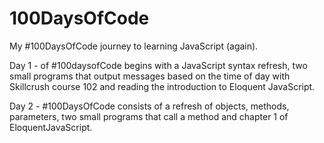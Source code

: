 # 100DaysOfCode
My #100DaysOfCode journey to learning JavaScript (again).

Day 1 - of #100daysofCode begins with a JavaScript syntax refresh, two small programs that output messages based on the time of day with Skillcrush course 102 and reading the introduction to Eloquent JavaScript.

Day 2 - #100DaysOfCode consists of a refresh of objects, methods, parameters, two small programs that call a method and chapter 1 of EloquentJavaScript.
